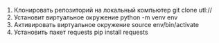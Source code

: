 1. Клонировать репозиторий на локальный компьютер 
git clone utl://
2. Установит виртуальное окружение
python -m venv env
3. Активировать виртуальное окружение
source env/bin/activate
4. Установить пакет requests
pip install requests